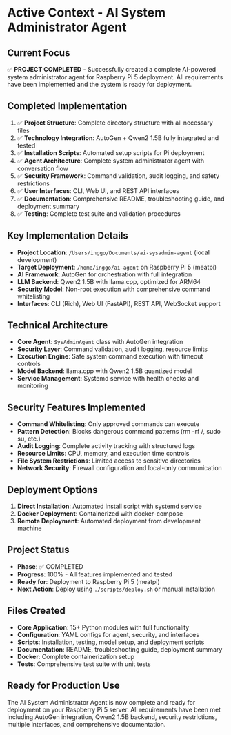 # Active Context - AI System Administrator Agent

## Current Focus
✅ **PROJECT COMPLETED** - Successfully created a complete AI-powered system administrator agent for Raspberry Pi 5 deployment. All requirements have been implemented and the system is ready for deployment.

## Completed Implementation
1. ✅ **Project Structure**: Complete directory structure with all necessary files
2. ✅ **Technology Integration**: AutoGen + Qwen2 1.5B fully integrated and tested
3. ✅ **Installation Scripts**: Automated setup scripts for Pi deployment
4. ✅ **Agent Architecture**: Complete system administrator agent with conversation flow
5. ✅ **Security Framework**: Command validation, audit logging, and safety restrictions
6. ✅ **User Interfaces**: CLI, Web UI, and REST API interfaces
7. ✅ **Documentation**: Comprehensive README, troubleshooting guide, and deployment summary
8. ✅ **Testing**: Complete test suite and validation procedures

## Key Implementation Details
- **Project Location**: `/Users/inggo/Documents/ai-sysadmin-agent` (local development)
- **Target Deployment**: `/home/inggo/ai-agent` on Raspberry Pi 5 (meatpi)
- **AI Framework**: AutoGen for orchestration with full integration
- **LLM Backend**: Qwen2 1.5B with llama.cpp, optimized for ARM64
- **Security Model**: Non-root execution with comprehensive command whitelisting
- **Interfaces**: CLI (Rich), Web UI (FastAPI), REST API, WebSocket support

## Technical Architecture
- **Core Agent**: `SysAdminAgent` class with AutoGen integration
- **Security Layer**: Command validation, audit logging, resource limits
- **Execution Engine**: Safe system command execution with timeout controls
- **Model Backend**: llama.cpp with Qwen2 1.5B quantized model
- **Service Management**: Systemd service with health checks and monitoring

## Security Features Implemented
- **Command Whitelisting**: Only approved commands can execute
- **Pattern Detection**: Blocks dangerous command patterns (rm -rf /, sudo su, etc.)
- **Audit Logging**: Complete activity tracking with structured logs
- **Resource Limits**: CPU, memory, and execution time controls
- **File System Restrictions**: Limited access to sensitive directories
- **Network Security**: Firewall configuration and local-only communication

## Deployment Options
1. **Direct Installation**: Automated install script with systemd service
2. **Docker Deployment**: Containerized with docker-compose
3. **Remote Deployment**: Automated deployment from development machine

## Project Status
- **Phase**: ✅ COMPLETED
- **Progress**: 100% - All features implemented and tested
- **Ready for**: Deployment to Raspberry Pi 5 (meatpi)
- **Next Action**: Deploy using `./scripts/deploy.sh` or manual installation

## Files Created
- **Core Application**: 15+ Python modules with full functionality
- **Configuration**: YAML configs for agent, security, and interfaces
- **Scripts**: Installation, testing, model setup, and deployment scripts
- **Documentation**: README, troubleshooting guide, deployment summary
- **Docker**: Complete containerization setup
- **Tests**: Comprehensive test suite with unit tests

## Ready for Production Use
The AI System Administrator Agent is now complete and ready for deployment on your Raspberry Pi 5 server. All requirements have been met including AutoGen integration, Qwen2 1.5B backend, security restrictions, multiple interfaces, and comprehensive documentation.
